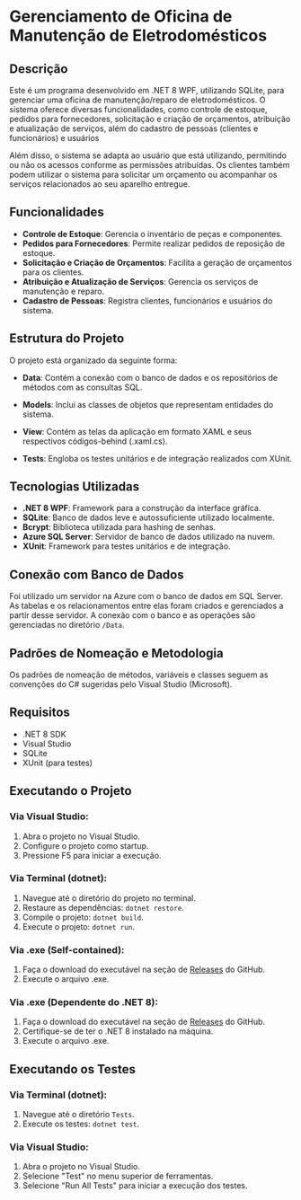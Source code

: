 # Gerenciamento de Oficina de Manutenção de Eletrodomésticos

## Descrição

Este é um programa desenvolvido em .NET 8 WPF, utilizando SQLite, para gerenciar uma oficina de manutenção/reparo de eletrodomésticos. O sistema oferece diversas funcionalidades, como controle de estoque, pedidos para fornecedores, solicitação e criação de orçamentos, atribuição e atualização de serviços, além do cadastro de pessoas (clientes e funcionários) e usuários

Além disso, o sistema se adapta ao usuário que está utilizando, permitindo ou não os acessos conforme as permissões atribuídas. Os clientes também podem utilizar o sistema para solicitar um orçamento ou acompanhar os serviços relacionados ao seu aparelho entregue.
## Funcionalidades

- **Controle de Estoque**: Gerencia o inventário de peças e componentes.
- **Pedidos para Fornecedores**: Permite realizar pedidos de reposição de estoque.
- **Solicitação e Criação de Orçamentos**: Facilita a geração de orçamentos para os clientes.
- **Atribuição e Atualização de Serviços**: Gerencia os serviços de manutenção e reparo.
- **Cadastro de Pessoas**: Registra clientes, funcionários e usuários do sistema.

## Estrutura do Projeto

O projeto está organizado da seguinte forma:

- **Data**: Contém a conexão com o banco de dados e os repositórios de métodos com as consultas SQL.

- **Models**: Inclui as classes de objetos que representam entidades do sistema.

- **View**: Contém as telas da aplicação em formato XAML e seus respectivos códigos-behind (.xaml.cs).

- **Tests**: Engloba os testes unitários e de integração realizados com XUnit.

## Tecnologias Utilizadas

- **.NET 8 WPF**: Framework para a construção da interface gráfica.
- **SQLite**: Banco de dados leve e autossuficiente utilizado localmente.
- **Bcrypt**: Biblioteca utilizada para hashing de senhas.
- **Azure SQL Server**: Servidor de banco de dados utilizado na nuvem.
- **XUnit**: Framework para testes unitários e de integração.

## Conexão com Banco de Dados

Foi utilizado um servidor na Azure com o banco de dados em SQL Server. As tabelas e os relacionamentos entre elas foram criados e gerenciados a partir desse servidor. A conexão com o banco e as operações são gerenciadas no diretório `/Data`.

## Padrões de Nomeação e Metodologia

Os padrões de nomeação de métodos, variáveis e classes seguem as convenções do C# sugeridas pelo Visual Studio (Microsoft).

## Requisitos

- .NET 8 SDK
- Visual Studio
- SQLite
- XUnit (para testes)

## Executando o Projeto

### Via Visual Studio:

1. Abra o projeto no Visual Studio.
2. Configure o projeto como startup.
3. Pressione F5 para iniciar a execução.

### Via Terminal (dotnet):

1. Navegue até o diretório do projeto no terminal.
2. Restaure as dependências: `dotnet restore`.
3. Compile o projeto: `dotnet build`.
4. Execute o projeto: `dotnet run`.

### Via .exe (Self-contained):

1. Faça o download do executável na seção de [Releases](https://github.com/medinapdr/oficina-eletrodomesticos/releases/) do GitHub.
2. Execute o arquivo .exe.

### Via .exe (Dependente do .NET 8):

1. Faça o download do executável na seção de [Releases](https://github.com/medinapdr/oficina-eletrodomesticos/releases/) do GitHub.
2. Certifique-se de ter o .NET 8 instalado na máquina.
3. Execute o arquivo .exe.

## Executando os Testes

### Via Terminal (dotnet):

1. Navegue até o diretório `Tests`.
2. Execute os testes: `dotnet test`.

### Via Visual Studio:

1. Abra o projeto no Visual Studio.
2. Selecione "Test" no menu superior de ferramentas.
3. Selecione "Run All Tests" para iniciar a execução dos testes.
